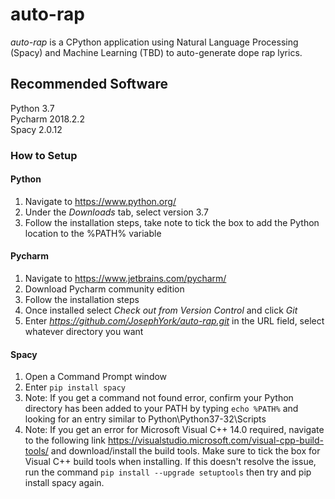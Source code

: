 # auto-rap
*auto-rap* is a CPython application using Natural Language Processing (Spacy) and Machine Learning (TBD) to auto-generate dope rap lyrics.

## Recommended Software
Python 3.7  
Pycharm 2018.2.2  
Spacy 2.0.12  

### How to Setup 
#### Python
1. Navigate to https://www.python.org/
2. Under the *Downloads* tab, select version 3.7
3. Follow the installation steps, take note to tick the box to add the Python location to the %PATH% variable

#### Pycharm
1. Navigate to https://www.jetbrains.com/pycharm/
2. Download Pycharm community edition
3. Follow the installation steps
4. Once installed select *Check out from Version Control* and click *Git*
5. Enter *https://github.com/JosephYork/auto-rap.git* in the URL field, select whatever directory you want

#### Spacy
1. Open a Command Prompt window
2. Enter `pip install spacy`  
3. Note: If you get a command not found error, confirm your Python directory has been added to your PATH by typing `echo %PATH%` and looking for an entry similar to Python\Python37-32\Scripts  
4. Note: If you get an error for Microsoft Visual C++ 14.0 required, navigate to the following link https://visualstudio.microsoft.com/visual-cpp-build-tools/ and download/install the build tools. Make sure to tick the box for Visual C++ build tools when installing. If this doesn't resolve the issue, run the command `pip install --upgrade setuptools` then try and pip install spacy again.  
  
  
